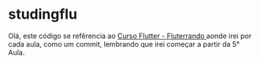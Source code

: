 # studingflu

Olá, este código se refêrencia ao <a href="https://www.youtube.com/playlist?list=PLlBnICoI-g-d-J57QIz6Tx5xtUDGQdBFB">Curso Flutter - Fluterrando </a> aonde irei por cada aula, como um commit, lembrando que irei começar a partir da 5° Aula.
